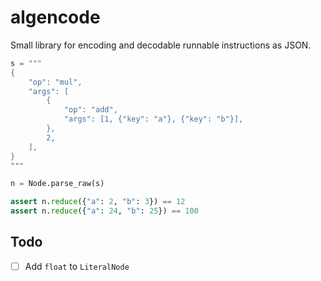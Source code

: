 algencode
=========

Small library for encoding and decodable runnable instructions as JSON.

```python
s = """
{
    "op": "mul",
    "args": [
        {
            "op": "add",
            "args": [1, {"key": "a"}, {"key": "b"}],
        },
        2,
    ],
}
"""

n = Node.parse_raw(s)

assert n.reduce({"a": 2, "b": 3}) == 12
assert n.reduce({"a": 24, "b": 25}) == 100
```

Todo
----

- [ ] Add `float` to `LiteralNode`
